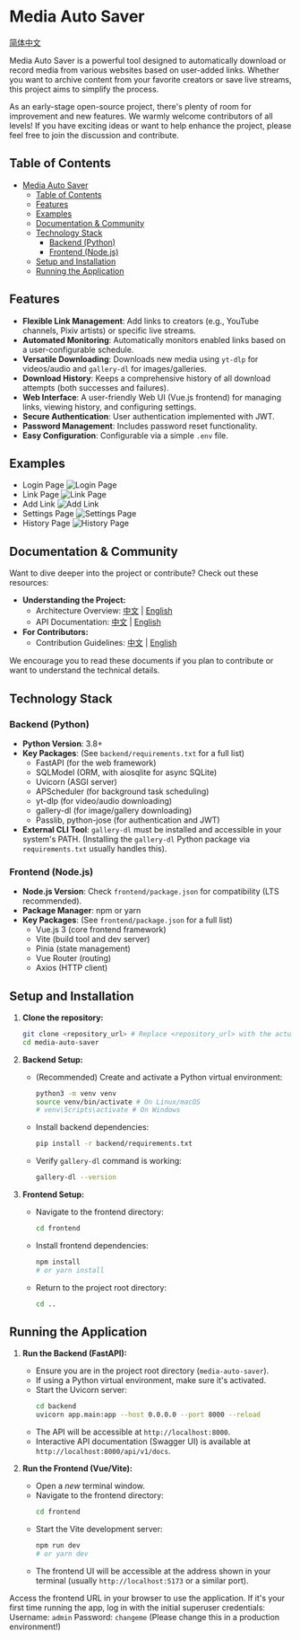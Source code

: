 # Media Auto Saver

[简体中文](README.zh-CN.md)

Media Auto Saver is a powerful tool designed to automatically download or record media from various websites based on user-added links. Whether you want to archive content from your favorite creators or save live streams, this project aims to simplify the process.

As an early-stage open-source project, there's plenty of room for improvement and new features. We warmly welcome contributors of all levels! If you have exciting ideas or want to help enhance the project, please feel free to join the discussion and contribute.

## Table of Contents

- [Media Auto Saver](#media-auto-saver)
  - [Table of Contents](#table-of-contents)
  - [Features](#features)
  - [Examples](#examples)
  - [Documentation \& Community](#documentation--community)
  - [Technology Stack](#technology-stack)
    - [Backend (Python)](#backend-python)
    - [Frontend (Node.js)](#frontend-nodejs)
  - [Setup and Installation](#setup-and-installation)
  - [Running the Application](#running-the-application)

## Features

*   **Flexible Link Management**: Add links to creators (e.g., YouTube channels, Pixiv artists) or specific live streams.
*   **Automated Monitoring**: Automatically monitors enabled links based on a user-configurable schedule.
*   **Versatile Downloading**: Downloads new media using `yt-dlp` for videos/audio and `gallery-dl` for images/galleries.
*   **Download History**: Keeps a comprehensive history of all download attempts (both successes and failures).
*   **Web Interface**: A user-friendly Web UI (Vue.js frontend) for managing links, viewing history, and configuring settings.
*   **Secure Authentication**: User authentication implemented with JWT.
*   **Password Management**: Includes password reset functionality.
*   **Easy Configuration**: Configurable via a simple `.env` file.

## Examples

*   Login Page
    ![Login Page](/samples/images/WebUI/登录页面.PNG)
*   Link Page
    ![Link Page](/samples/images/WebUI/链接页面.PNG)
*   Add Link
    ![Add Link](/samples/images/WebUI/添加链接.PNG)
*   Settings Page
    ![Settings Page](/samples/images/WebUI/设置页面.PNG)
*   History Page
    ![History Page](/samples/images/WebUI/下载历史.PNG)

## Documentation & Community

Want to dive deeper into the project or contribute? Check out these resources:

*   **Understanding the Project:**
    *   Architecture Overview: [中文](ARCHITECTURE.md) | [English](ARCHITECTURE.en.md)
    *   API Documentation: [中文](API_DOCUMENTATION.md) | [English](API_DOCUMENTATION.en.md)
*   **For Contributors:**
    *   Contribution Guidelines: [中文](CONTRIBUTING.md) | [English](CONTRIBUTING.en.md)

We encourage you to read these documents if you plan to contribute or want to understand the technical details.

## Technology Stack

### Backend (Python)

*   **Python Version**: 3.8+
*   **Key Packages**: (See `backend/requirements.txt` for a full list)
    *   FastAPI (for the web framework)
    *   SQLModel (ORM, with aiosqlite for async SQLite)
    *   Uvicorn (ASGI server)
    *   APScheduler (for background task scheduling)
    *   yt-dlp (for video/audio downloading)
    *   gallery-dl (for image/gallery downloading)
    *   Passlib, python-jose (for authentication and JWT)
*   **External CLI Tool**: `gallery-dl` must be installed and accessible in your system's PATH. (Installing the `gallery-dl` Python package via `requirements.txt` usually handles this).

### Frontend (Node.js)

*   **Node.js Version**: Check `frontend/package.json` for compatibility (LTS recommended).
*   **Package Manager**: npm or yarn
*   **Key Packages**: (See `frontend/package.json` for a full list)
    *   Vue.js 3 (core frontend framework)
    *   Vite (build tool and dev server)
    *   Pinia (state management)
    *   Vue Router (routing)
    *   Axios (HTTP client)

## Setup and Installation

1.  **Clone the repository:**
    ```bash
    git clone <repository_url> # Replace <repository_url> with the actual URL
    cd media-auto-saver
    ```

2.  **Backend Setup:**
    *   (Recommended) Create and activate a Python virtual environment:
        ```bash
        python3 -m venv venv
        source venv/bin/activate # On Linux/macOS
        # venv\Scripts\activate # On Windows
        ```
    *   Install backend dependencies:
        ```bash
        pip install -r backend/requirements.txt
        ```
    *   Verify `gallery-dl` command is working:
        ```bash
        gallery-dl --version
        ```

3.  **Frontend Setup:**
    *   Navigate to the frontend directory:
        ```bash
        cd frontend
        ```
    *   Install frontend dependencies:
        ```bash
        npm install
        # or yarn install
        ```
    *   Return to the project root directory:
        ```bash
        cd ..
        ```

<!--
## Configuration

1.  **Copy the example environment file:**
    ```bash
    # If .env doesn't exist, create it from scratch or copy if an example exists
    # cp .env.example .env # Assuming an example file exists
    ```
    *Note: An example file wasn't provided, so create `.env` manually if needed.*

2.  **Edit the `.env` file** in the project root directory:
    *   `SECRET_KEY`: **Required** for JWT authentication. Generate a strong secret key (e.g., using `openssl rand -hex 32`). The existing one is for example purposes only.
    *   `DATABASE_URL`: Defaults to `sqlite+aiosqlite:///./database.db` in the project root. Change if needed.
    *   `MEDIA_ROOT`: Defaults to `./media` in the project root. Change where downloaded files should be stored.
    *   `INITIAL_SUPERUSER_USERNAME`, `INITIAL_SUPERUSER_PASSWORD`, `INITIAL_SUPERUSER_EMAIL`: Set credentials for the first admin user created on startup if no superuser exists. **Strongly recommended** to set these, especially the password (default is 'changeme').
    *   `LINK_MONITOR_INTERVAL_MINUTES`: How often the scheduler checks links (default: 60).
    *   `MAX_CONCURRENT_DOWNLOADS`: Maximum parallel download tasks (default: 5).
    *   `SITE_COOKIES_JSON`: (Optional) JSON string mapping lowercase site names to cookie file paths for global cookies (e.g., `{"pixiv": "/path/to/pixiv_cookies.txt"}`).
 -->

## Running the Application

1.  **Run the Backend (FastAPI):**
    *   Ensure you are in the project root directory (`media-auto-saver`).
    *   If using a Python virtual environment, make sure it's activated.
    *   Start the Uvicorn server:
        ```bash
        cd backend
        uvicorn app.main:app --host 0.0.0.0 --port 8000 --reload
        ```
    *   The API will be accessible at `http://localhost:8000`.
    *   Interactive API documentation (Swagger UI) is available at `http://localhost:8000/api/v1/docs`.

2.  **Run the Frontend (Vue/Vite):**
    *   Open a *new* terminal window.
    *   Navigate to the frontend directory:
        ```bash
        cd frontend
        ```
    *   Start the Vite development server:
        ```bash
        npm run dev
        # or yarn dev
        ```
    *   The frontend UI will be accessible at the address shown in your terminal (usually `http://localhost:5173` or a similar port).

Access the frontend URL in your browser to use the application. If it's your first time running the app, log in with the initial superuser credentials:
Username: `admin`
Password: `changeme` (Please change this in a production environment!)
